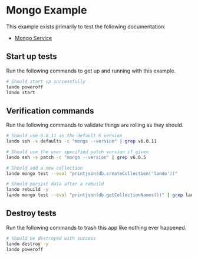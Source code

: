 Mongo Example
=============

This example exists primarily to test the following documentation:

* [Mongo Service](https://docs.devwithlando.io/tutorials/mongo.html)

Start up tests
--------------

Run the following commands to get up and running with this example.

```bash
# Should start up successfully
lando poweroff
lando start
```

Verification commands
---------------------

Run the following commands to validate things are rolling as they should.

```bash
# Should use 6.0.11 as the default 6 version
lando ssh -s defaults -c "mongo --version" | grep v6.0.11

# Should use the user specified patch version if given
lando ssh -s patch -c "mongo --version" | grep v6.0.5

# Should add a new collection
lando mongo test --eval "printjson(db.createCollection('lando'))"

# Should persist data after a rebuild
lando rebuild -y
lando mongo test --eval "printjson(db.getCollectionNames())" | grep lando
```

Destroy tests
-------------

Run the following commands to trash this app like nothing ever happened.

```bash
# Should be destroyed with success
lando destroy -y
lando poweroff
```
